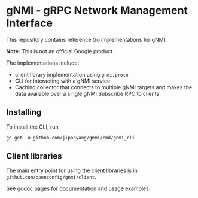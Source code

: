 # gNMI - gRPC Network Management Interface

This repository contains reference Go implementations for gNMI.

**Note:** This is not an official Google product.

The implementations include:

- client library implementation using `gnmi.proto`
- CLI for interacting with a gNMI service
- Caching collector that connects to multiple gNMI targets and makes the data
  available over a single gNMI Subscribe RPC to clients

## Installing

To install the CLI, run

    go get -u github.com/jipanyang/gnmi/cmd/gnmi_cli

## Client libraries

The main entry point for using the client libraries is in
`github.com/openconfig/gnmi/client`.

See [godoc pages](https://godoc.org/github.com/openconfig/gnmi/client) for
documentation and usage examples.
